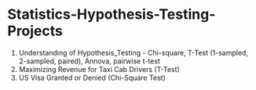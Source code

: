 # Statistics-Hypothesis-Testing-Projects

1. Understanding of Hypothesis_Testing - Chi-square, T-Test (1-sampled, 2-sampled, paired), Annova, pairwise t-test
2. Maximizing Revenue for Taxi Cab Drivers (T-Test)
3. US Visa Granted or Denied (Chi-Square Test)
